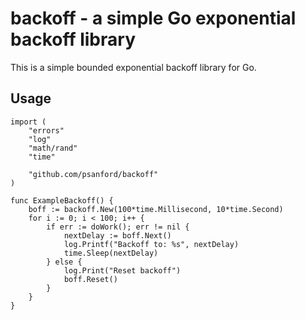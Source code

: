 # backoff - a simple Go exponential backoff library

This is a simple bounded exponential backoff library for Go.


## Usage

```
import (
	"errors"
	"log"
	"math/rand"
	"time"

	"github.com/psanford/backoff"
)

func ExampleBackoff() {
	boff := backoff.New(100*time.Millisecond, 10*time.Second)
	for i := 0; i < 100; i++ {
		if err := doWork(); err != nil {
			nextDelay := boff.Next()
			log.Printf("Backoff to: %s", nextDelay)
			time.Sleep(nextDelay)
		} else {
			log.Print("Reset backoff")
            boff.Reset()
		}
	}
}

```
